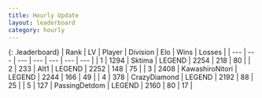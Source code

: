 ```yaml
---
title: Hourly Update
layout: leaderboard
category: hourly
---
```


{: .leaderboard}
| Rank | LV | Player | Division | Elo | Wins | Losses |
| --- | --- | --- | --- | --- | --- | --- |
| <span data-change="0">1</span> | 1294 | <span title="ID: 353063">Sktima</span> | LEGEND | <span data-change="0">2254</span> | <span data-change="0">218</span> | <span data-change="0">80</span> |
| <span data-change="0">2</span> | 233 | <span title="ID: 443550">Alt1</span> | LEGEND | <span data-change="0">2252</span> | <span data-change="0">148</span> | <span data-change="0">75</span> |
| <span data-change="0">3</span> | 2408 | <span title="ID: 164871">KawashiroNitori</span> | LEGEND | <span data-change="0">2244</span> | <span data-change="0">166</span> | <span data-change="0">49</span> |
| <span data-change="0">4</span> | 378 | <span title="ID: 202316">CrazyDiamond</span> | LEGEND | <span data-change="0">2192</span> | <span data-change="0">88</span> | <span data-change="0">25</span> |
| <span data-change="0">5</span> | 127 | <span title="ID: 454837">PassingDetdom</span> | LEGEND | <span data-change="9">2160</span> | <span data-change="2">80</span> | <span data-change="0">17</span> |